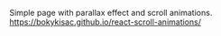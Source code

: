 Simple page with parallax effect and scroll animations.
https://bokykisac.github.io/react-scroll-animations/
